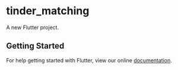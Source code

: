 # tinder_matching

A new Flutter project.

## Getting Started

For help getting started with Flutter, view our online
[documentation](https://flutter.io/).
